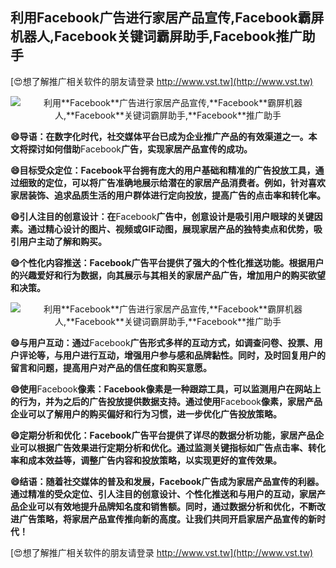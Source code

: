 ## **利用**Facebook**广告进行家居产品宣传,**Facebook**霸屏机器人,**Facebook**关键词霸屏助手,**Facebook**推广助手**

[😍想了解推广相关软件的朋友请登录 http://www.vst.tw](http://www.vst.tw)

 <center><img src="https://vst.tw/MP4/tuiguang/png/3.png" alt="利用**Facebook**广告进行家居产品宣传,**Facebook**霸屏机器人,**Facebook**关键词霸屏助手,**Facebook**推广助手"></center>

**😄导语：在数字化时代，社交媒体平台已成为企业推广产品的有效渠道之一。本文将探讨如何借助**Facebook**广告，实现家居产品宣传的成功。**

**😄目标受众定位：**Facebook**平台拥有庞大的用户基础和精准的广告投放工具，通过细致的定位，可以将广告准确地展示给潜在的家居产品消费者。例如，针对喜欢家居装饰、追求品质生活的用户群体进行定向投放，提高广告的点击率和转化率。**

**😄引人注目的创意设计：在**Facebook**广告中，创意设计是吸引用户眼球的关键因素。通过精心设计的图片、视频或GIF动图，展现家居产品的独特卖点和优势，吸引用户主动了解和购买。**

**😄个性化内容推送：**Facebook**广告平台提供了强大的个性化推送功能。根据用户的兴趣爱好和行为数据，向其展示与其相关的家居产品广告，增加用户的购买欲望和决策。**

 <center><img src="https://vst.tw/MP4/tuiguang/png/7.png" alt="利用**Facebook**广告进行家居产品宣传,**Facebook**霸屏机器人,**Facebook**关键词霸屏助手,**Facebook**推广助手"></center>

**😄与用户互动：通过**Facebook**广告形式多样的互动方式，如调查问卷、投票、用户评论等，与用户进行互动，增强用户参与感和品牌黏性。同时，及时回复用户的留言和问题，提高用户对产品的信任度和购买意愿。**

**😄使用**Facebook**像素：**Facebook**像素是一种跟踪工具，可以监测用户在网站上的行为，并为之后的广告投放提供数据支持。通过使用**Facebook**像素，家居产品企业可以了解用户的购买偏好和行为习惯，进一步优化广告投放策略。**

**😄定期分析和优化：**Facebook**广告平台提供了详尽的数据分析功能，家居产品企业可以根据广告效果进行定期分析和优化。通过监测关键指标如广告点击率、转化率和成本效益等，调整广告内容和投放策略，以实现更好的宣传效果。**

**😄结语：随着社交媒体的普及和发展，**Facebook**广告成为家居产品宣传的利器。通过精准的受众定位、引人注目的创意设计、个性化推送和与用户的互动，家居产品企业可以有效地提升品牌知名度和销售额。同时，通过数据分析和优化，不断改进广告策略，将家居产品宣传推向新的高度。让我们共同开启家居产品宣传的新时代！**

[😍想了解推广相关软件的朋友请登录 http://www.vst.tw](http://www.vst.tw)



